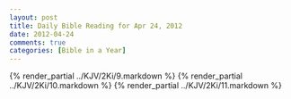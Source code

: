 ```yaml
---
layout: post
title: Daily Bible Reading for Apr 24, 2012
date: 2012-04-24
comments: true
categories: [Bible in a Year]
---
```

{% render_partial ../KJV/2Ki/9.markdown %}
{% render_partial ../KJV/2Ki/10.markdown %}
{% render_partial ../KJV/2Ki/11.markdown %}
